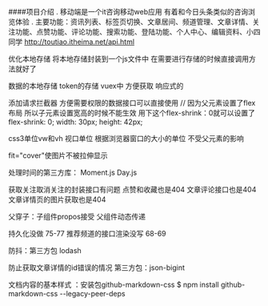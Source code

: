 ####项目介绍
. 移动端是一个it咨询移动web应用 有着和今日头条类似的咨询浏览体验
. 主要功能：资讯列表、标签页切换、文章居间、频道管理、文章详情、关注功能、点赞功能、评论功能、搜索功能、登陆功能、个人中心、编辑资料、小四同学
http://toutiao.itheima.net/api.html


优化本地存储
将本地存储封装到一个js文件中 在需要进行存储的时候直接调用方法就好了


数据的本地存储
token的存储
vuex中 方便获取 响应式的

添加请求拦截器 方便需要权限的数据接口可以直接使用
  // 因为父元素设置了flex布局 所以子元素设置宽高的时候不能生效  用下这个flex-shrink：0就可以设置了
  flex-shrink: 0;
  width: 30px;
height: 42px;


css3单位vw和vh 视口单位 根据浏览器窗口的大小的单位 不受父元素的影响

 fit="cover"使图片不被拉伸显示

处理时间的第三方库：
Moment.js
Day.js


获取关注取消关注的封装接口有问题
点赞和收藏也是404
文章评论接口也是404
文章详情页的图片获取也是404

父穿子：子组件propos接受 父组件动态传递


持久化没做
75-77
推荐频道的接口渲染没写
68-69

防抖：第三方包 lodash

防止获取文章详情的id错误的情况 第三方包：json-bigint


文档内容的基本样式 ：安装包github-markdown-css
$ npm install github-markdown-css
--legacy-peer-deps